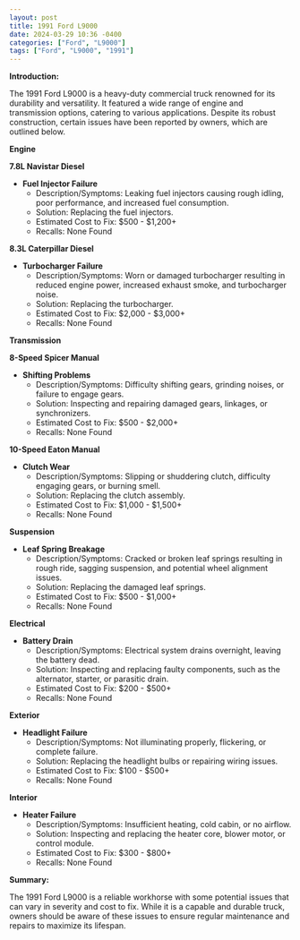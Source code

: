 ```yaml
---
layout: post
title: 1991 Ford L9000
date: 2024-03-29 10:36 -0400
categories: ["Ford", "L9000"]
tags: ["Ford", "L9000", "1991"]
---
```

**Introduction:**

The 1991 Ford L9000 is a heavy-duty commercial truck renowned for its durability and versatility. It featured a wide range of engine and transmission options, catering to various applications. Despite its robust construction, certain issues have been reported by owners, which are outlined below.

**Engine**

**7.8L Navistar Diesel**
- **Fuel Injector Failure**
    * Description/Symptoms: Leaking fuel injectors causing rough idling, poor performance, and increased fuel consumption.
    * Solution: Replacing the fuel injectors.
    * Estimated Cost to Fix: $500 - $1,200+
    * Recalls: None Found

**8.3L Caterpillar Diesel**
- **Turbocharger Failure**
    * Description/Symptoms: Worn or damaged turbocharger resulting in reduced engine power, increased exhaust smoke, and turbocharger noise.
    * Solution: Replacing the turbocharger.
    * Estimated Cost to Fix: $2,000 - $3,000+
    * Recalls: None Found

**Transmission**

**8-Speed Spicer Manual**
- **Shifting Problems**
    * Description/Symptoms: Difficulty shifting gears, grinding noises, or failure to engage gears.
    * Solution: Inspecting and repairing damaged gears, linkages, or synchronizers.
    * Estimated Cost to Fix: $500 - $2,000+
    * Recalls: None Found

**10-Speed Eaton Manual**
- **Clutch Wear**
    * Description/Symptoms: Slipping or shuddering clutch, difficulty engaging gears, or burning smell.
    * Solution: Replacing the clutch assembly.
    * Estimated Cost to Fix: $1,000 - $1,500+
    * Recalls: None Found

**Suspension**

- **Leaf Spring Breakage**
    * Description/Symptoms: Cracked or broken leaf springs resulting in rough ride, sagging suspension, and potential wheel alignment issues.
    * Solution: Replacing the damaged leaf springs.
    * Estimated Cost to Fix: $500 - $1,000+
    * Recalls: None Found

**Electrical**

- **Battery Drain**
    * Description/Symptoms: Electrical system drains overnight, leaving the battery dead.
    * Solution: Inspecting and replacing faulty components, such as the alternator, starter, or parasitic drain.
    * Estimated Cost to Fix: $200 - $500+
    * Recalls: None Found

**Exterior**

- **Headlight Failure**
    * Description/Symptoms: Not illuminating properly, flickering, or complete failure.
    * Solution: Replacing the headlight bulbs or repairing wiring issues.
    * Estimated Cost to Fix: $100 - $500+
    * Recalls: None Found

**Interior**

- **Heater Failure**
    * Description/Symptoms: Insufficient heating, cold cabin, or no airflow.
    * Solution: Inspecting and replacing the heater core, blower motor, or control module.
    * Estimated Cost to Fix: $300 - $800+
    * Recalls: None Found

**Summary:**

The 1991 Ford L9000 is a reliable workhorse with some potential issues that can vary in severity and cost to fix. While it is a capable and durable truck, owners should be aware of these issues to ensure regular maintenance and repairs to maximize its lifespan.
